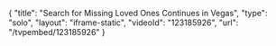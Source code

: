 {
    "title": "Search for Missing Loved Ones Continues in Vegas",
    "type": "solo",
    "layout": "iframe-static",
    "videoId": "123185926",
    "url": "\/tvpembed\/123185926"
}